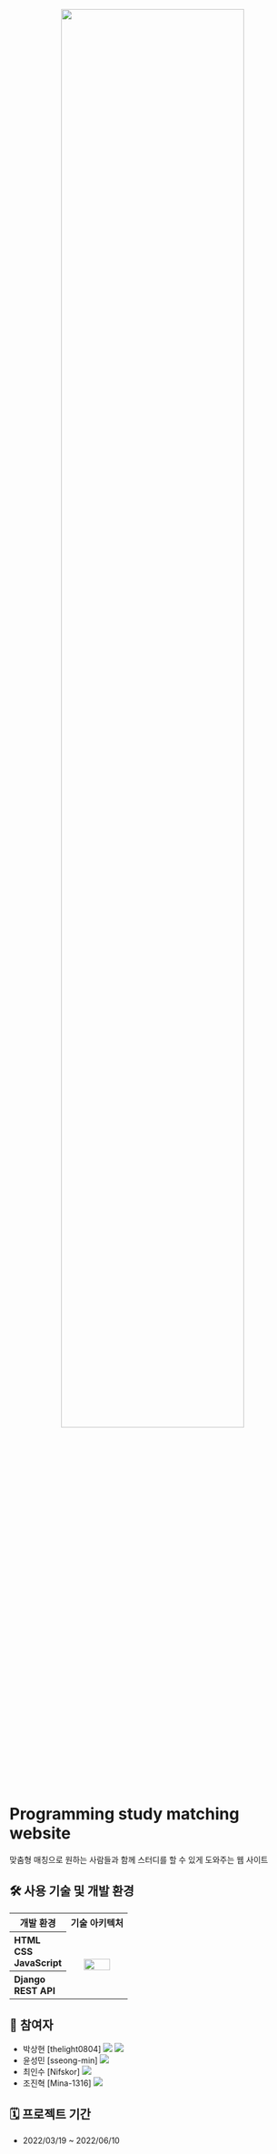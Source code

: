 <p align="center">
<img src="https://user-images.githubusercontent.com/69424845/174966512-47f11693-c343-45fd-9d97-c53b6078ea18.png" height="80%" width="80%" /> </p>

# Programming study matching website

맞춤형 매칭으로 원하는 사람들과 함께 스터디를 할 수 있게 도와주는 웹 사이트

## 🛠️ 사용 기술 및 개발 환경


<table>
    <tr>
        <th scope="col">개발 환경</th>
        <th scope="col">기술 아키텍처</th>
    </tr>
    <tr>
        <th scope="row" align="left">HTML<br>CSS<br>JavaScript</th>
        <td rowspan='2'>
          <p align="center">
            <img src="https://user-images.githubusercontent.com/69424845/175333856-2a8a2e4a-78fc-4818-a914-216a500212bc.png" height="70%" width="70%" />
          </p>
      </td>
    </tr>
    <tr>
        <th scope="row" align="left">Django<br>REST API</th>
    </tr>
</table>

## 👥 참여자

- 박상현 [thelight0804] <a href="https://github.com/thelight0804" target="GitHub"><img src="https://img.shields.io/badge/GitHub-000000?style=flat-square&logo=GitHub&logoColor=white"/></a>
<a href="https://www.notion.so/thelight0804/Programming-study-matching-website-5aedf3f9410645518af7af6af2e0c310?pvs=4" target="Notion"><img src="https://img.shields.io/badge/Notion-d4d4d4?style=flat-square&logo=Notion&logoColor=black"/></a>
- 윤성민 [sseong-min] <a href="https://github.com/sseong-min" target="GitHub"><img src="https://img.shields.io/badge/GitHub-000000?style=flat-square&logo=GitHub&logoColor=white"/></a>
- 최인수 [Nifskor] <a href="https://github.com/Nifskor" target="GitHub"><img src="https://img.shields.io/badge/GitHub-000000?style=flat-square&logo=GitHub&logoColor=white"/></a>
- 조진혁 [Mina-1316] <a href="https://github.com/Mina-1316" target="GitHub"><img src="https://img.shields.io/badge/GitHub-000000?style=flat-square&logo=GitHub&logoColor=white"/></a>

## 🗓️ 프로젝트 기간

- 2022/03/19 ~ 2022/06/10
